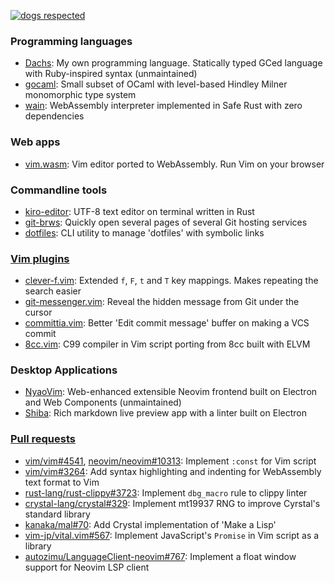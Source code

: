 [![dogs respected](https://img.shields.io/badge/dogs-respected-brightgreen.svg?longCache=true&style=flat)](https://github.com/rhysd)

### Programming languages

- [Dachs](https://github.com/rhysd/Dachs): My own programming language. Statically typed GCed language with Ruby-inspired syntax (unmaintained)
- [gocaml](https://github.com/rhysd/gocaml): Small subset of OCaml with level-based Hindley Milner monomorphic type system
- [wain](https://github.com/rhysd/gocaml): WebAssembly interpreter implemented in Safe Rust with zero dependencies

### Web apps

- [vim.wasm](https://github.com/rhysd/vim.wasm): Vim editor ported to WebAssembly. Run Vim on your browser

### Commandline tools

- [kiro-editor](https://github.com/rhysd/kiro-editor): UTF-8 text editor on terminal written in Rust
- [git-brws](https://github.com/rhysd/git-brws): Quickly open several pages of several Git hosting services
- [dotfiles](https://github.com/rhysd/dotfiles): CLI utility to manage 'dotfiles' with symbolic links

### [Vim plugins](https://github.com/search?q=user%3Arhysd+language%3Avim&type=Repositories)

- [clever-f.vim](https://github.com/rhysd/clever-f.vim): Extended `f`, `F`, `t` and `T` key mappings. Makes repeating the search easier
- [git-messenger.vim](https://github.com/rhysd/git-messenger.vim): Reveal the hidden message from Git under the cursor
- [committia.vim](https://github.com/rhysd/committia.vim): Better 'Edit commit message' buffer on making a VCS commit
- [8cc.vim](https://github.com/rhysd/8cc.vim): C99 compiler in Vim script porting from 8cc built with ELVM

### Desktop Applications

- [NyaoVim](https://github.com/rhysd/NyaoVim): Web-enhanced extensible Neovim frontend built on Electron and Web Components (unmaintained)
- [Shiba](https://github.com/rhysd/Shiba): Rich markdown live preview app with a linter built on Electron

### [Pull requests](https://github.com/search?q=sort%3Areactions-%2B1+author%3Arhysd+type%3Apr+-user%3Arhysd&type=Issues)

- [vim/vim#4541](https://github.com/vim/vim/pull/4541), [neovim/neovim#10313](https://github.com/neovim/neovim/pull/10313): Implement `:const` for Vim script
- [vim/vim#3264](https://github.com/vim/vim/pull/3264): Add syntax highlighting and indenting for WebAssembly text format to Vim
- [rust-lang/rust-clippy#3723](https://github.com/rust-lang/rust-clippy/pull/3723): Implement `dbg_macro` rule to clippy linter
- [crystal-lang/crystal#329](https://github.com/crystal-lang/crystal/pull/329): Implement mt19937 RNG to improve Cyrstal's standard library
- [kanaka/mal#70](https://github.com/kanaka/mal/pull/70): Add Crystal implementation of 'Make a Lisp'
- [vim-jp/vital.vim#567](https://github.com/vim-jp/vital.vim/pull/567): Implement JavaScript's `Promise` in Vim script as a library
- [autozimu/LanguageClient-neovim#767](https://github.com/autozimu/LanguageClient-neovim/pull/767): Implement a float window support for Neovim LSP client
